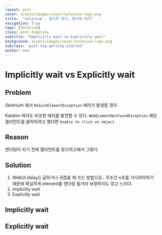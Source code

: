 ```yaml
---
layout: post
cover: assets/images/cover/selenium-logo.png 
title:  "Selenium - 암시적 대기, 명시적 대기"
navigation: True
tags: [Selenium]
class: post-template
subtitle: "Implicitly wait vs Explicitly wait"
background: assets/images/cover/selenium-logo.png 
subclass: 'post tag-getting-started'
author: mem
---
```


# Implicitly wait vs Explicitly wait

## Problem

Selenium 에서 `NoSuchElementException` 에러가 발생할 경우.

Katalon 에서도 비슷한 에러를 발견할 수 있다.
`WebELementNotFoundException`
해당 엘리먼트를 클릭하려고 했다면
`Unable to click on object`

## Reason

랜더링이 되기 전에 엘리먼트를 찾으려고해서 그렇다.

## Solution

1. WebUI.delay()
  급하거나 귀찮을 때 쓰는 방법으로.. 무조건 n초를 기다려야하기 때문에 확실하게 element를 랜더링 될거라 보장하지도 않고 느리다.
2. Implicilty wait
3. Explicitly wait


## Implicitly wait

## Explicitly wait

